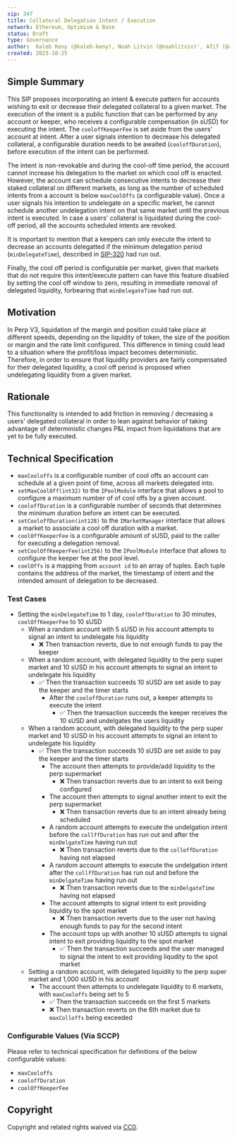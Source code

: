```yaml
---
sip: 347
title: Collateral Delegation Intent / Execution
network: Ethereum, Optimism & Base
status: Draft
type: Governance
author:  Kaleb Keny (@kaleb-keny), Noah Litvin (@noahlitvin)', Afif (@aband1), MEB (@barrasso)
created: 2023-10-25
---
```


<!--You can leave these HTML comments in your merged SIP and delete the visible duplicate text guides, they will not appear and may be helpful to refer to if you edit it again. This is the suggested template for new SIPs. Note that an SIP number will be assigned by an editor. When opening a pull request to submit your SIP, please use an abbreviated title in the filename, `sip-draft_title_abbrev.md`. The title should be 44 characters or less.-->

## Simple Summary

<!--"If you can't explain it simply, you don't understand it well enough." Simply describe the outcome the proposed changes intends to achieve. This should be non-technical and accessible to a casual community member.-->

This SIP proposes incorporating an intent & execute pattern for accounts wishing to exit or decrease their delegated collateral to a given market. The execution of the intent is a public function that can be performed by any account or keeper, who receives a configurable compensation (in sUSD) for executing the intent. The `cooloffKeeperFee` is set aside from the users' account at intent.
After a user signals intention to decrease his delegated collateral, a configurable duration needs to be awaited (`cooloffDuration`), before execution of the intent can be performed.

The intent is non-revokable and during the cool-off time period, the account cannot increase his delegation to the market on which cool off is enacted. However, the account can schedule consecutive intents to decrease their staked collateral on different markets, as long as the number of scheduled intents from a account is below `maxCoolOffs` (a configurable value).
Once a user signals his intention to undelegate on a specific market, he cannot schedule another undelegation intent on that same market until the previous intent is executed.
In case a users' collateral is liquidated during the cool-off period, all the accounts scheduled intents are revoked.

It is important to mention that a keepers can only execute the intent to decrease an accounts delegatted if the minimum delegation period (`minDelegateTime`), described in [SIP-320](https://sips.synthetix.io/sips/sip-320/) had run out.

Finally, the cool off period is configurable per market, given that markets that do not require this intent/execute pattern can have this feature disabled by setting the cool off window to zero, resulting in immediate removal of delegated liquidity, forbearing that `minDelegateTime` had run out.

## Motivation

<!--This is the problem statement. This is the *why* of the SIP. It should clearly explain *why* the current state of the protocol is inadequate.  It is critical that you explain *why* the change is needed, if the SIP proposes changing how something is calculated, you must address *why* the current calculation is inaccurate or wrong. This is not the place to describe how the SIP will address the issue!-->

In Perp V3, liquidation of the margin and position could take place at different speeds, depending on the liquidity of token, the size of the position or margin and  the rate limit configured. This difference in timing could lead to a situation where the profit/loss impact becomes deterministic. Therefore, in order to ensure that liquidity providers are fairly compensated for their delegated liquidity, a cool off period is proposed when undelegating liquidity from a given market.  


## Rationale

<!--This is where you explain the reasoning behind how you propose to solve the problem. Why did you propose to implement the change in this way, what were the considerations and trade-offs. The rationale fleshes out what motivated the design and why particular design decisions were made. It should describe alternate designs that were considered and related work. The rationale may also provide evidence of consensus within the community, and should discuss important objections or concerns raised during discussion.-->

This functionality is intended to add friction in removing / decreasing a users' delegated collateral in order to lean against behavior of taking advantage of deterministic changes P&L impact from liquidations that are yet to be fully executed.

## Technical Specification

<!--The technical specification should outline the public API of the changes proposed. That is, changes to any of the interfaces Synthetix currently exposes or the creations of new ones.-->

- `maxCooloffs` is a configurable number of cool offs an account can schedule at a given point of time, across all markets delegated into.
- `setMaxCoolOff(int32)` to the `IPoolModule` interface that allows a pool to configure a maximum number of of cool offs by a given account.
- `cooloffDuration` is a configurable number of seconds that determines the minimum duration before an intent can be executed.
- `setCooloffDuration(int128)` to the `IMarketManager` interface that allows a market to associate a cool off duration with a market.
- `coolOffKeeperFee` is a configurable amount of sUSD, paid to the caller for executing a delegation removal.
- `setCoolOffKeeperFee(int256)` to the `IPoolModule` interface that allows to configure the keeper fee at the pool level.
- `coolOffs` is a mapping from `account id` to an array of tuples. Each tuple contains the address of the market, the timestamp of intent and the intended amount of delegation to be decreased.

### Test Cases

<!--Test cases for an implementation are mandatory for SIPs but can be included with the implementation..-->

- Setting the `minDelegateTime` to 1 day, `cooloffDuration` to 30 minutes, `coolOffKeeperFee` to 10 sUSD
    - When a random account with 5 sUSD in his account attempts to signal an intent to undelegate his liquidity
      - ❌ Then transaction reverts, due to not enough funds to pay the keeper
    - When a random account, with delegated liquidity to the perp super market and 10 sUSD in his account attempts to signal an intent to undelegate his liquidity
      - ✅ Then the transaction succeeds 10 sUSD are set aside to pay the keeper and the timer starts
        - After the `cooloffDuration` runs out, a keeper attempts to execute the intent
          - ✅ Then the transaction succeeds the keeper receives the 10 sUSD and undelgates the users liquidity
    - When a random account, with delegated liquidity to the perp super market and 10 sUSD in his account attempts to signal an intent to undelegate his liquidity
      - ✅ Then the transaction succeeds 10 sUSD are set aside to pay the keeper and the timer starts
        - The account then attempts to provide/add liquidity to the perp supermarket
          - ❌ Then transaction reverts due to an intent to exit being configured
        - The account then attempts to signal another intent to exit the perp supermarket
          - ❌ Then transaction reverts due to an intent already being scheduled
        - A random account attempts to execute the undelgation intent before the `collffDuration` has run out and after the `minDelgateTime` having run out
          - ❌ Then transaction reverts due to the `colloffDuration` having not elapsed
        - A random account attempts to execute the undelgation intent after the `collffDuration` has run out and before the `minDelgateTime` having run out
          - ❌ Then transaction reverts due to the `minDelgateTime` having not elapsed
        - The account attempts to signal intent to exit providing liquidity to the spot market
          - ❌ Then transaction reverts due to the user not having enough funds to pay for the second intent
        - The account tops up with another 10 sUSD attempts to signal intent to exit providing liquidity to the spot market
          - ✅ Then the transaction succeeds and the user managed to signal the intent to exit providing liqudity to the spot market
    - Setting a random account, with delegated liquidity to the perp super market and 1,000 sUSD in his account
        - The account then attempts to undelegate liquidity to 6 markets, with `maxCooloffs` being set to 5
            - ✅ Then the transaction succeeds on the first 5 markets
            - ❌ Then transaction reverts on the 6th market due to `maxColloffs` being exceeded

### Configurable Values (Via SCCP)

<!--Please list all values configurable via SCCP under this implementation.-->

Please refer to technical specification for definitions of the below configurable values:
- `maxCooloffs` 
- `cooloffDuration` 
- `coolOffKeeperFee` 


## Copyright

Copyright and related rights waived via [CC0](https://creativecommons.org/publicdomain/zero/1.0/).
